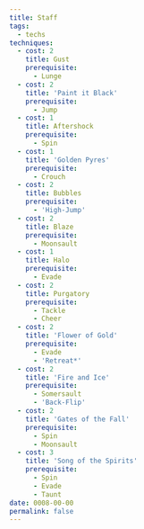 ```yaml
---
title: Staff
tags:
  - techs
techniques:
  - cost: 2
    title: Gust
    prerequisite:
      - Lunge
  - cost: 2
    title: 'Paint it Black'
    prerequisite:
      - Jump
  - cost: 1
    title: Aftershock
    prerequisite:
      - Spin
  - cost: 1
    title: 'Golden Pyres'
    prerequisite:
      - Crouch
  - cost: 2
    title: Bubbles
    prerequisite:
      - 'High-Jump'
  - cost: 2
    title: Blaze
    prerequisite:
      - Moonsault
  - cost: 1
    title: Halo
    prerequisite:
      - Evade
  - cost: 2
    title: Purgatory
    prerequisite:
      - Tackle
      - Cheer
  - cost: 2
    title: 'Flower of Gold'
    prerequisite:
      - Evade
      - 'Retreat*'
  - cost: 2
    title: 'Fire and Ice'
    prerequisite:
      - Somersault
      - 'Back-Flip'
  - cost: 2
    title: 'Gates of the Fall'
    prerequisite:
      - Spin
      - Moonsault
  - cost: 3
    title: 'Song of the Spirits'
    prerequisite:
      - Spin
      - Evade
      - Taunt
date: 0008-00-00
permalink: false
---
```

